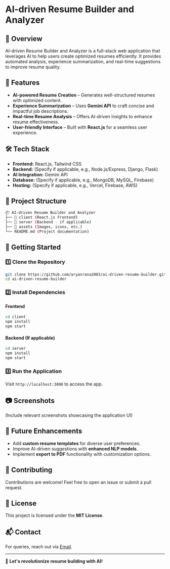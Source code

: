 # AI-driven Resume Builder and Analyzer

## 📌 Overview
AI-driven Resume Builder and Analyzer is a full-stack web application that leverages AI to help users create optimized resumes efficiently. It provides automated analysis, experience summarization, and real-time suggestions to improve resume quality.

## 🚀 Features
- **AI-powered Resume Creation** – Generates well-structured resumes with optimized content.
- **Experience Summarization** – Uses **Gemini API** to craft concise and impactful job descriptions.
- **Real-time Resume Analysis** – Offers AI-driven insights to enhance resume effectiveness.
- **User-friendly Interface** – Built with **React.js** for a seamless user experience.

## 🛠️ Tech Stack
- **Frontend:** React.js, Tailwind CSS
- **Backend:** (Specify if applicable, e.g., Node.js/Express, Django, Flask)
- **AI Integration:** Gemini API
- **Database:** (Specify if applicable, e.g., MongoDB, MySQL, Firebase)
- **Hosting:** (Specify if applicable, e.g., Vercel, Firebase, AWS)

## 📂 Project Structure
```bash
📦 AI-driven Resume Builder and Analyzer
├── 📂 client (React.js Frontend)
├── 📂 server (Backend - if applicable)
├── 📂 assets (Images, icons, etc.)
└── README.md (Project documentation)
```

## 🚀 Getting Started
### 1️⃣ Clone the Repository
```bash
git clone https://github.com/aryanrana2003/ai-driven-resume-builder.git
cd ai-driven-resume-builder
```

### 2️⃣ Install Dependencies
#### Frontend
```bash
cd client
npm install
npm start
```
#### Backend (If applicable)
```bash
cd server
npm install
npm start
```

### 3️⃣ Run the Application
Visit `http://localhost:3000` to access the app.

## 📷 Screenshots
(Include relevant screenshots showcasing the application UI)

## 📌 Future Enhancements
- Add **custom resume templates** for diverse user preferences.
- Improve AI-driven suggestions with **enhanced NLP models**.
- Implement **export to PDF** functionality with customization options.

## 🤝 Contributing
Contributions are welcome! Feel free to open an issue or submit a pull request.

## 📜 License
This project is licensed under the **MIT License**.

## 📬 Contact
For queries, reach out via [Email](mailto:ranaaryan2100@gmail.com).

---
🚀 **Let's revolutionize resume building with AI!**
